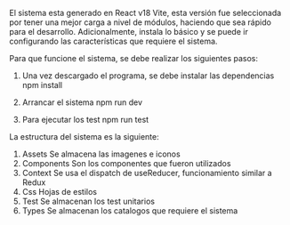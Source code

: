 El sistema esta generado en React v18 Vite, esta versión fue seleccionada por tener una mejor carga a nivel de módulos, haciendo que sea rápido para el desarrollo. Adicionalmente, instala lo básico y se puede ir configurando las características que requiere el sistema.

Para que funcione el sistema, se debe realizar los siguientes pasos:

1. Una vez descargado el programa, se debe instalar las dependencias
   npm install

2. Arrancar el sistema
   npm run dev

3. Para ejecutar los test
   npm run test

La estructura del sistema es la siguiente:

1. Assets
   Se almacena las imagenes e iconos
2. Components
   Son los componentes que fueron utilizados
3. Context
   Se usa el dispatch de useReducer, funcionamiento similar a Redux
4. Css
   Hojas de estilos
5. Test
   Se almacenan los test unitarios
6. Types
   Se almacenan los catalogos que requiere el sistema
